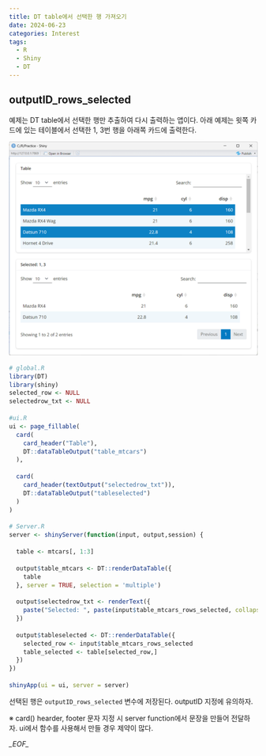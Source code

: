 ```yaml
---
title: DT table에서 선택한 행 가져오기
date: 2024-06-23
categories: Interest
tags:
  - R
  - Shiny
  - DT
---
```

## outputID_rows_selected 
예제는 DT table에서 선택한 행만 추출하여 다시 출력하는 앱이다. 아래 예제는 윗쪽 카드에 있는 테이블에서 선택한 1, 3번 행을 아래쪽 카드에 출력한다.

![](/assets/images/Pasted%20image%2020240623185734.png)
```r
# global.R 
library(DT)
library(shiny)
selected_row <- NULL
selectedrow_txt <- NULL

#ui.R 
ui <- page_fillable(
  card(
    card_header("Table"),
    DT::dataTableOutput("table_mtcars")
  ),
  
  card(
    card_header(textOutput("selectedrow_txt")),
    DT::dataTableOutput("tableselected")
  )
)

# Server.R
server <- shinyServer(function(input, output,session) {
  
  table <- mtcars[, 1:3]  
  
  output$table_mtcars <- DT::renderDataTable({
    table
  }, server = TRUE, selection = 'multiple')  
  
  output$selectedrow_txt <- renderText({
    paste("Selected: ", paste(input$table_mtcars_rows_selected, collapse = ", "))
  })
  
  output$tableselected <- DT::renderDataTable({
    selected_row <- input$table_mtcars_rows_selected
    table_selected <- table[selected_row,]
  })
})

shinyApp(ui = ui, server = server)

```

선택된 행은 `outputID_rows_selected` 변수에 저장된다. outputID 지정에 유의하자.

※ card() hearder, footer 문자 지정 시 server function에서 문장을 만들어 전달하자. ui에서 함수를 사용해서 만들 경우 제약이 많다.

_\_EOF\__
